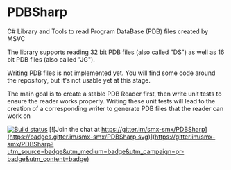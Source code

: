 # PDBSharp
C# Library and Tools to read Program DataBase (PDB) files created by MSVC

The library supports reading 32 bit PDB files (also called "DS") as well as 16 bit PDB files (also called "JG").

Writing PDB files is not implemented yet. You will find some code around the repository, but it's not usable yet at this stage.

The main goal is to create a stable PDB Reader first, then write unit tests to ensure the reader works properly.
Writing these unit tests will lead to the creation of a corresponding writer to generate PDB files that the reader can work on

[![Build status](https://ci.appveyor.com/api/projects/status/phudbuu0pt3dg9yp/branch/master?svg=true)](https://ci.appveyor.com/project/smx-smx/pdbsharp/branch/master) [![Join the chat at https://gitter.im/smx-smx/PDBSharp](https://badges.gitter.im/smx-smx/PDBSharp.svg)](https://gitter.im/smx-smx/PDBSharp?utm_source=badge&utm_medium=badge&utm_campaign=pr-badge&utm_content=badge)
